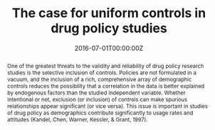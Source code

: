 ---
title: "The case for uniform controls in drug policy studies"

authors:
- "admin"
date: "2016-07-01T00:00:00Z"
doi: "10.1016/j.drugpo.2016.06.005"
venue: "International Journal of Drug Policy"
publishDate: "2017-01-01T00:00:00Z"
publication_types: ["2"]
abstract: "One of the greatest threats to the validity and reliability of drug policy research studies is the selective inclusion of controls. Policies are not formulated in a vacuum, and the inclusion of a rich, comprehensive array of demographic controls reduces the possibility that a correlation in the data is better explained by endogenous factors than the studied independent variable. Whether intentional or not, exclusion (or inclusion) of controls can make spurious relationships appear significant (or vice versa). This issue is important in studies of drug policy as demographics contribute significantly to usage rates and attitudes (Kandel, Chen, Warner, Kessler, & Grant, 1997)."
summary: "Caputi, T. L. (2016). The case for uniform controls in drug policy studies. International Journal of Drug Policy, 33, 102104. doi:10.1016/j.drugpo.2016.06.005"
tags: 
featured: false
links:
- name: Paper Link
  url: "https://www.sciencedirect.com/science/article/abs/pii/S095539591630175X"
url_pdf: "/files/IJDP-2016.pdf"
image:
  focal_point: ""
  preview_only: false
---